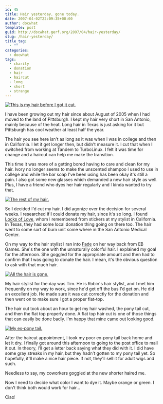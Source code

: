 ```yaml
---
id: 45
title: Hair yesterday, gone today.
date: 2007-04-02T22:09:35+00:00
author: docwhat
template: post
guid: http://docwhat.gerf.org/2007/04/hair-yesterday/
slug: /hair-yesterday/
title_tag:
  - ""
categories:
  - docwhat
tags:
  - charity
  - donation
  - hair
  - haircut
  - long
  - short
  - strange
---
```

[![This is my hair before I got it
cut.](/files/2007/04/before.thumbnail.png)](/files/2007/04/before.png "This is my hair before I got it cut.")

I have been growing out my hair since about August of 2005 when I had
moved to the land of Pittsburgh. I kept my hair very short in San
Antonio, mainly because of the heat. Long hair in Texas is just asking
for it but Pittsburgh has cool weather at least half the year.

The hair you see here isn't as long as it was when I was in college and
then in California. I let it get longer then, but didn't measure it. I
cut that when I switched from working at Tandem to TurboLinux. I felt it
was time for change and a haircut can help me make the transition.

This time it was more of a getting bored having to care and clean for my
hair. Ivory no longer seems to make the unscented shampoo I used to use
in college and while the bar soap I've been using has been okay it's
still a pain. I also got some new glasses which demanded a new hair
style as well. Plus, I have a friend who dyes her hair regularly and I
kinda wanted to try that.

[![The rest of my
hair.](/files/2007/04/during.thumbnail.png)](/files/2007/04/during.png "The rest of my hair.")

So I decided I'd cut my hair. I did agonize over the decision for
several weeks. I researched if I could donate my hair, since it's so
long. I found [Locks of Love](http://locksoflove.org/), whom I
remembered from stickers at my stylist in California. In Texas, they had
some local donation thing going on there too. The hair went to some sort
of burn unit some where in the San Antonio Medical Center.

On my way to the hair stylist I ran into
[Fade](http://fadethecat.livejournal.com/) on her way back from EB
Games. She's the one with the unnaturally colorful hair. I explained my
goal for the afternoon. She goggled for the appropriate amount and then
had to confirm that I was going to donate the hair. I mean, it's the
obvious question to ask with that much hair.

[![All the hair is
gone.](/files/2007/04/after.thumbnail.png)](/files/2007/04/after.png "All the hair is gone.")

My hair stylist for the day was Tim. He is Robin's hair stylist, and I
met him frequently on my way to work, since he'd get off the bus I'd get
on. He did an excellent job. He made sure it was cut correctly for the
donation and then went on to make sure I got a proper flat-top.

The hair cut took about an hour to get my hair washed, the pony tail
cut, and then the flat top properly done. A flat top hair cut is one of
those things that can easily be done badly. I'm happy that mine came out
looking good.

[![My ex-pony
tail.](/files/2007/04/hair.thumbnail.png)](/files/2007/04/hair.png "My ex-pony tail.")

After the haircut appointment, I took my poor ex-pony tail back home and
let it dry. I finally got around this afternoon to going to the post
office to mail it out. In theory, I'll get a letter back saying what
they did with it. I did have some gray streaks in my hair, but they
hadn't gotten to my pony tail yet. So hopefully, it'll make a nice hair
piece. If not, they'll sell it for adult wigs and such.

Needless to say, my coworkers goggled at the new shorter haired me.

Now I need to decide what color I want to dye it. Maybe orange or green.
I don't think both would work for hair…

Ciao!
